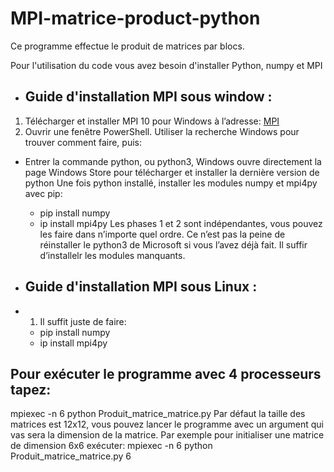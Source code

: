 # MPI-matrice-product-python
Ce programme effectue le produit de matrices par blocs.

Pour l'utilisation du code vous avez besoin d'installer Python, numpy et MPI 
- ## Guide d'installation MPI sous window : 
1) Télécharger et installer MPI 10 pour Windows à l’adresse: [MPI](https://www.microsoft.com/en-us/download/details.aspx?id=57467)
2) Ouvrir une fenêtre PowerShell. Utiliser la recherche Windows pour trouver comment faire,  puis:
  - Entrer la commande python, ou python3, Windows ouvre directement la page Windows Store pour télécharger et installer la dernière version de python
  Une fois python installé, installer les modules numpy et mpi4py avec pip:
    - pip install numpy
    - ip install mpi4py
Les phases 1 et 2 sont indépendantes, vous pouvez les faire dans n’importe quel ordre. Ce n’est pas la peine de réinstaller le python3 de Microsoft si vous l’avez déjà fait. Il suffir d’installelr les modules manquants.

- ## Guide d'installation MPI sous Linux :
- 1) Il suffit juste de faire:
  - pip install numpy
  - ip install mpi4py
## Pour exécuter le programme avec 4 processeurs tapez:
mpiexec -n 6 python Produit_matrice_matrice.py
Par défaut la taille des matrices est 12x12, vous pouvez lancer le programme avec un argument qui vas sera la dimension de la matrice.
Par exemple pour initialiser une matrice de dimension 6x6 exécuter:
  mpiexec -n 6 python Produit_matrice_matrice.py 6
  
